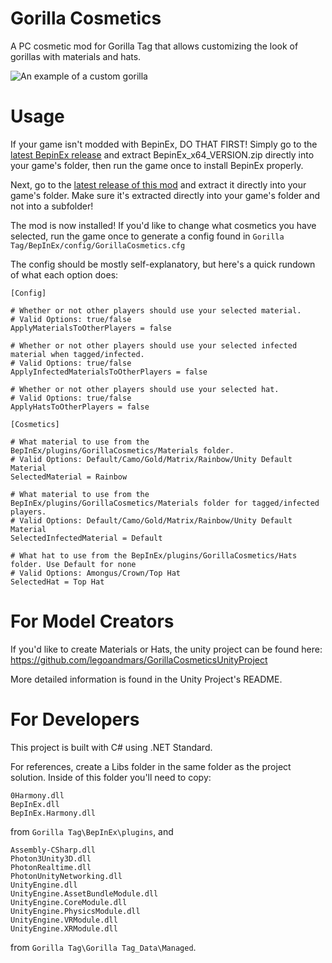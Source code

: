 # Gorilla Cosmetics

A PC cosmetic mod for Gorilla Tag that allows customizing the look of gorillas with materials and hats.

![An example of a custom gorilla](https://user-images.githubusercontent.com/34404266/108779287-7c9a8400-751b-11eb-8a9c-e279aaddf6dc.png)

# Usage

If your game isn't modded with BepinEx, DO THAT FIRST! Simply go to the [latest BepinEx release](https://github.com/BepInEx/BepInEx/releases) and extract BepinEx_x64_VERSION.zip directly into your game's folder, then run the game once to install BepinEx properly.

Next, go to the [latest release of this mod](https://github.com/legoandmars/GorillaCosmetics/releases/latest) and extract it directly into your game's folder. Make sure it's extracted directly into your game's folder and not into a subfolder!

The mod is now installed! If you'd like to change what cosmetics you have selected, run the game once to generate a config found in `Gorilla Tag/BepInEx/config/GorillaCosmetics.cfg`

The config should be mostly self-explanatory, but here's a quick rundown of what each option does:
```
[Config]

# Whether or not other players should use your selected material.
# Valid Options: true/false
ApplyMaterialsToOtherPlayers = false

# Whether or not other players should use your selected infected material when tagged/infected.
# Valid Options: true/false
ApplyInfectedMaterialsToOtherPlayers = false

# Whether or not other players should use your selected hat.
# Valid Options: true/false
ApplyHatsToOtherPlayers = false

[Cosmetics]

# What material to use from the BepInEx/plugins/GorillaCosmetics/Materials folder.
# Valid Options: Default/Camo/Gold/Matrix/Rainbow/Unity Default Material
SelectedMaterial = Rainbow

# What material to use from the BepInEx/plugins/GorillaCosmetics/Materials folder for tagged/infected players.
# Valid Options: Default/Camo/Gold/Matrix/Rainbow/Unity Default Material
SelectedInfectedMaterial = Default

# What hat to use from the BepInEx/plugins/GorillaCosmetics/Hats folder. Use Default for none
# Valid Options: Amongus/Crown/Top Hat
SelectedHat = Top Hat
```

# For Model Creators

If you'd like to create Materials or Hats, the unity project can be found here: https://github.com/legoandmars/GorillaCosmeticsUnityProject

More detailed information is found in the Unity Project's README.

# For Developers
This project is built with C# using .NET Standard.

For references, create a Libs folder in the same folder as the project solution. Inside of this folder you'll need to copy:

```
0Harmony.dll
BepInEx.dll
BepInEx.Harmony.dll
``` 
from `Gorilla Tag\BepInEx\plugins`, and
```
Assembly-CSharp.dll
Photon3Unity3D.dll
PhotonRealtime.dll
PhotonUnityNetworking.dll
UnityEngine.dll
UnityEngine.AssetBundleModule.dll
UnityEngine.CoreModule.dll
UnityEngine.PhysicsModule.dll
UnityEngine.VRModule.dll 
UnityEngine.XRModule.dll 
``` 
from `Gorilla Tag\Gorilla Tag_Data\Managed`.